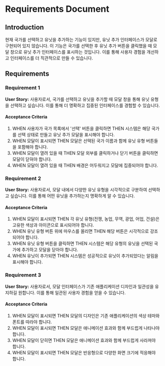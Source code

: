 # Requirements Document

## Introduction

현재 국가를 선택하고 유닛을 추가하는 기능이 있지만, 유닛 추가 인터페이스가 모달로 구현되어 있지 않습니다. 이 기능은 국가를 선택한 후 유닛 추가 버튼을 클릭했을 때 모달 창으로 유닛 추가 인터페이스를 표시하는 것입니다. 이를 통해 사용자 경험을 개선하고 인터페이스를 더 직관적으로 만들 수 있습니다.

## Requirements

### Requirement 1

**User Story:** 사용자로서, 국가를 선택하고 유닛을 추가할 때 모달 창을 통해 유닛 유형을 선택하고 싶습니다. 이를 통해 더 명확하고 집중된 인터페이스를 경험할 수 있습니다.

#### Acceptance Criteria

1. WHEN 사용자가 국가 목록에서 '선택' 버튼을 클릭하면 THEN 시스템은 해당 국가를 선택 상태로 만들고 유닛 추가 모달을 표시해야 합니다.
2. WHEN 모달이 표시되면 THEN 모달은 선택된 국가 이름과 함께 유닛 유형 버튼들을 포함해야 합니다.
3. WHEN 모달이 열려 있을 때 THEN 모달 외부를 클릭하거나 닫기 버튼을 클릭하면 모달이 닫혀야 합니다.
4. WHEN 모달이 열려 있을 때 THEN 배경은 어두워지고 모달에 집중되어야 합니다.

### Requirement 2

**User Story:** 사용자로서, 모달 내에서 다양한 유닛 유형을 시각적으로 구분하여 선택하고 싶습니다. 이를 통해 어떤 유닛을 추가하는지 명확하게 알 수 있습니다.

#### Acceptance Criteria

1. WHEN 모달이 표시되면 THEN 각 유닛 유형(전쟁, 농업, 무역, 광업, 어업, 건설)은 고유한 색상과 아이콘으로 표시되어야 합니다.
2. WHEN 유닛 유형 버튼 위에 마우스를 올리면 THEN 해당 버튼은 시각적으로 강조되어야 합니다.
3. WHEN 유닛 유형 버튼을 클릭하면 THEN 시스템은 해당 유형의 유닛을 선택된 국가에 추가하고 모달을 닫아야 합니다.
4. WHEN 유닛이 추가되면 THEN 시스템은 성공적으로 유닛이 추가되었다는 알림을 표시해야 합니다.

### Requirement 3

**User Story:** 사용자로서, 모달 인터페이스가 기존 애플리케이션 디자인과 일관성을 유지하길 원합니다. 이를 통해 일관된 사용자 경험을 얻을 수 있습니다.

#### Acceptance Criteria

1. WHEN 모달이 표시되면 THEN 모달의 디자인은 기존 애플리케이션의 색상 테마와 폰트를 따라야 합니다.
2. WHEN 모달이 표시되면 THEN 모달은 애니메이션 효과와 함께 부드럽게 나타나야 합니다.
3. WHEN 모달이 닫히면 THEN 모달은 애니메이션 효과와 함께 부드럽게 사라져야 합니다.
4. WHEN 모달이 표시되면 THEN 모달은 반응형으로 다양한 화면 크기에 적응해야 합니다.